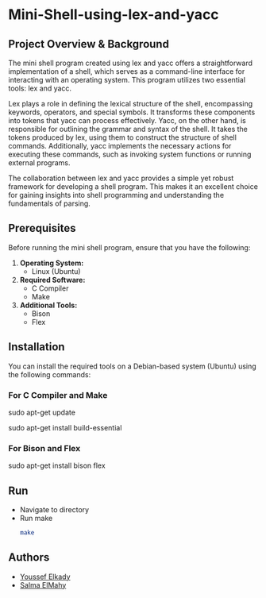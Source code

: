 # Mini-Shell-using-lex-and-yacc
## Project Overview & Background
The mini shell program created using lex and yacc offers a straightforward implementation of a shell, which serves as a command-line interface for interacting with an operating system. This program utilizes two essential tools: lex and yacc.

Lex plays a role in defining the lexical structure of the shell, encompassing keywords, operators, and special symbols. It transforms these components into tokens that yacc can process effectively.
Yacc, on the other hand, is responsible for outlining the grammar and syntax of the shell. It takes the tokens produced by lex, using them to construct the structure of shell commands. Additionally, yacc implements the necessary actions for executing these commands, such as invoking system functions or running external programs.

The collaboration between lex and yacc provides a simple yet robust framework for developing a shell program. This makes it an excellent choice for gaining insights into shell programming and understanding the fundamentals of parsing.

## Prerequisites 
Before running the mini shell program, ensure that you have the following:
1. **Operating System:**
   - Linux (Ubuntu)
2. **Required Software:**
   - C Compiler
   - Make
3. **Additional Tools:**
   - Bison
   - Flex

## Installation 
You can install the required tools on a Debian-based system (Ubuntu) using the following commands:

   ### For C Compiler and Make
   
   sudo apt-get update
   
   sudo apt-get install build-essential
   
   ### For Bison and Flex
   
   sudo apt-get install bison flex

## Run 
- Navigate to directory
- Run make
  ```bash
  make
  
## Authors 
- [Youssef Elkady](https://github.com/Youssef-Elkady)
- [Salma ElMahy](https://github.com/elmahygurl)

